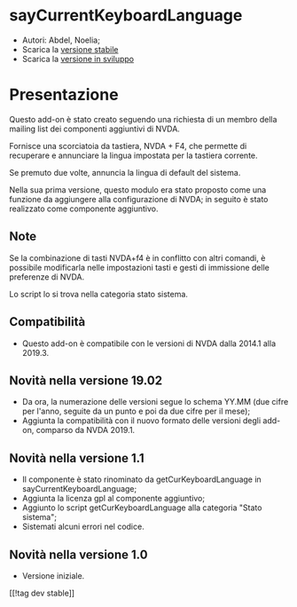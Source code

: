 # sayCurrentKeyboardLanguage #

* Autori: Abdel, Noelia;
* Scarica la [versione stabile][1]
* Scarica la [versione in sviluppo][2]

# Presentazione #

Questo add-on è stato creato seguendo una richiesta di un membro della
mailing list dei componenti aggiuntivi di NVDA.

Fornisce una scorciatoia da tastiera, NVDA + F4, che permette di recuperare
e annunciare la lingua impostata per la tastiera corrente.

Se premuto due volte, annuncia la lingua di default del sistema.

Nella sua prima versione, questo modulo era stato proposto come una funzione
da aggiungere alla configurazione di NVDA; in seguito è stato realizzato
come componente aggiuntivo.

## Note ##

Se la combinazione di tasti NVDA+f4 è in conflitto con altri comandi, è
possibile modificarla nelle impostazioni tasti e gesti di immissione delle
preferenze di NVDA.

Lo script lo si trova nella categoria stato sistema.

## Compatibilità ##

* Questo add-on è compatibile con le versioni di NVDA dalla 2014.1 alla
  2019.3.

## Novità nella versione 19.02 ##

* Da ora, la numerazione delle versioni segue lo schema YY.MM (due cifre per
  l'anno, seguite da un punto e poi da due cifre per il mese);
* Aggiunta la compatibilità con il nuovo formato delle versioni degli
  add-on, comparso da NVDA 2019.1.

## Novità nella versione 1.1 ##

* Il componente è stato rinominato da getCurKeyboardLanguage in
  sayCurrentKeyboardLanguage;
* Aggiunta la licenza gpl al componente aggiuntivo;
* Aggiunto lo script getCurKeyboardLanguage alla categoria "Stato sistema";
* Sistemati alcuni errori nel codice.

## Novità nella versione 1.0 ##

* Versione iniziale.

[[!tag dev stable]]

[1]: https://addons.nvda-project.org/files/get.php?file=ckbl

[2]: https://addons.nvda-project.org/files/get.php?file=ckbl-dev
